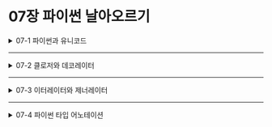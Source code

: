 # 07장 파이썬 날아오르기

<details>
<summary>07-1 파이썬과 유니코드</summary>
<div markdown="1">    

### 최초의 문자 셋, 아스키코드
### 유니코드의 등장
### 유니코드로 문자열 다루기

</div>
</details>

___

<details>
<summary>07-2 클로저와 데코레이터</summary>
<div markdown="1">    

### 클로저란?
### 데코레이터란?

</div>
</details>

___

<details>
<summary>07-3 이터레이터와 제너레이터</summary>
<div markdown="1">    

### 이터레이터란?
### 이터레이터 만들기
### 제너레이터란?
### 제너레이터 표현식
### 제너레이타와 이터레이터
### 제너레이터 활용하기

</div>
</details>

___

<details>
<summary>07-4 파이썬 타입 어노테이션</summary>
<div markdown="1">    

### 동적 언어와 정적 언어
### 파이썬 타입 어노테이션
### mypy

</div>
</details>
